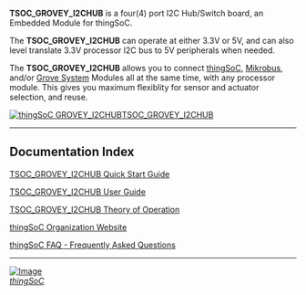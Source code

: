 **TSOC_GROVEY_I2CHUB** is a four(4) port I2C Hub/Switch board, an Embedded Module for thingSoC.

The **TSOC_GROVEY_I2CHUB** can operate at either 3.3V or 5V, and can also level translate 3.3V processor I2C bus to 5V peripherals when needed.

The **TSOC_GROVEY_I2CHUB** allows you to connect [thingSoC](http://thingsoc.github.io/), [Mikrobus](http://www.mikroe.com/mikrobus/), 
and/or [Grove System](http://www.seeedstudio.com/blog/2016/03/09/tutorial-intro-to-grove-connectors-for-arduinoraspberry-pi-projects/) 
Modules all at the same time, with any processor module.
This gives you maximum flexiblity for sensor and actuator selection, and reuse. 

[![thingSoC GROVEY_I2CHUB](https://github.com/thingSoC/TSOC_GROVEY_I2CHUB/blob/master/TSOC_GROVEY_I2CHUB/images/product/TSOC_GROVEY_I2CHUB_top.png?raw=true)TSOC_GROVEY_I2CHUB](https://github.com/thingSoC/TSOC_GROVEY_I2CHUB/)

---------------------------------------

## Documentation Index <a name="documentation_index"/>

[TSOC_GROVEY_I2CHUB Quick Start Guide](https://github.com/PatternAgents/TSOC_GROVEY_I2CHUB/blob/master/TSOC_GROVEY_I2CHUB/docs/qsg.md)

[TSOC_GROVEY_I2CHUB User Guide](https://github.com/PatternAgents/TSOC_GROVEY_I2CHUB/blob/master/TSOC_GROVEY_I2CHUB/docs/ug.md)

[TSOC_GROVEY_I2CHUB Theory of Operation](https://github.com/PatternAgents/TSOC_GROVEY_I2CHUB/blob/master/TSOC_GROVEY_I2CHUB/docs/theory.md)

[thingSoC Organization Website](http://thingSoC.github.io)

[thingSoC FAQ - Frequently Asked Questions](http://thingsoc.github.io/support/faq.html)


---------------------------------------

[![Image](http://thingsoc.github.io/img/projects/thingSoC/thingSoC_thumb.png?raw=true)  
*thingSoC*](http://thingsoc.github.io) 

